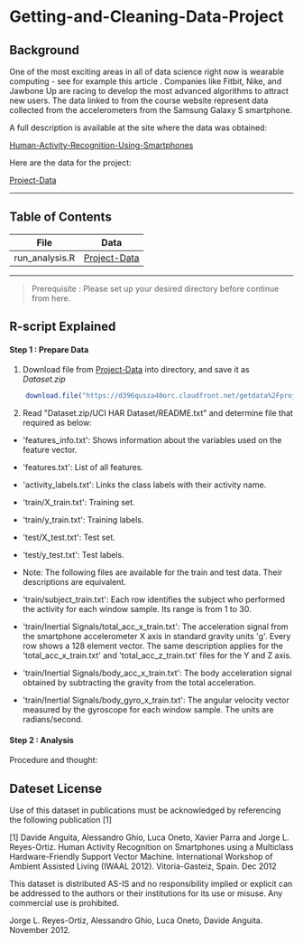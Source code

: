 # Getting-and-Cleaning-Data-Project

## Background

One of the most exciting areas in all of data science right now is wearable computing - see for example this article . Companies like Fitbit, Nike, and Jawbone Up are racing to develop the most advanced algorithms to attract new users. The data linked to from the course website represent data collected from the accelerometers from the Samsung Galaxy S smartphone. 

A full description is available at the site where the data was obtained:

[Human-Activity-Recognition-Using-Smartphones](http://archive.ics.uci.edu/ml/datasets/Human+Activity+Recognition+Using+Smartphones)

Here are the data for the project:

[Project-Data]

---

## Table of Contents
**File** | **Data**
--- | ---
run_analysis.R | [Project-Data]

---

> Prerequisite : Please set up your desired directory before continue from here.

## R-script Explained
 
#### Step 1 : Prepare Data
1. Download file from [Project-Data] into directory, and save it as *Dataset.zip*

```r
    download.file("https://d396qusza40orc.cloudfront.net/getdata%2Fprojectfiles%2FUCI%20HAR%20Dataset.zip","Dataset.zip")

```

2. Read "Dataset.zip/UCI HAR Dataset/README.txt" and determine file that required as below:

- 'features_info.txt': Shows information about the variables used on the feature vector.

* 'features.txt': List of all features.

* 'activity_labels.txt': Links the class labels with their activity name.

* 'train/X_train.txt': Training set.

* 'train/y_train.txt': Training labels.

* 'test/X_test.txt': Test set.

* 'test/y_test.txt': Test labels.

* Note: The following files are available for the train and test data. Their descriptions are equivalent. 

* 'train/subject_train.txt': Each row identifies the subject who performed the activity for each window sample. Its range is from 1 to 30. 

* 'train/Inertial Signals/total_acc_x_train.txt': The acceleration signal from the smartphone accelerometer X axis in standard gravity units 'g'. Every row shows a 128 element vector. The same description applies for the 'total_acc_x_train.txt' and 'total_acc_z_train.txt' files for the Y and Z axis. 

* 'train/Inertial Signals/body_acc_x_train.txt': The body acceleration signal obtained by subtracting the gravity from the total acceleration. 

* 'train/Inertial Signals/body_gyro_x_train.txt': The angular velocity vector measured by the gyroscope for each window sample. The units are radians/second. 


#### Step 2 : Analysis
Procedure and thought:







## Dateset License
Use of this dataset in publications must be acknowledged by referencing the following publication [1] 

[1] Davide Anguita, Alessandro Ghio, Luca Oneto, Xavier Parra and Jorge L. Reyes-Ortiz. Human Activity Recognition on Smartphones using a Multiclass Hardware-Friendly Support Vector Machine. International Workshop of Ambient Assisted Living (IWAAL 2012). Vitoria-Gasteiz, Spain. Dec 2012

This dataset is distributed AS-IS and no responsibility implied or explicit can be addressed to the authors or their institutions for its use or misuse. Any commercial use is prohibited.

Jorge L. Reyes-Ortiz, Alessandro Ghio, Luca Oneto, Davide Anguita. November 2012.

[Project-Data]:https://d396qusza40orc.cloudfront.net/getdata%2Fprojectfiles%2FUCI%20HAR%20Dataset.zip